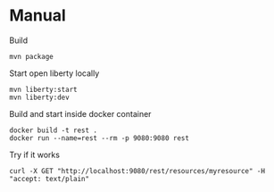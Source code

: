 # Manual

Build

    mvn package

Start open liberty locally

    mvn liberty:start
    mvn liberty:dev

Build and start inside docker container

    docker build -t rest .
    docker run --name=rest --rm -p 9080:9080 rest

Try if it works

    curl -X GET "http://localhost:9080/rest/resources/myresource" -H  "accept: text/plain"